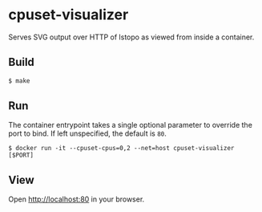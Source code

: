 # cpuset-visualizer

Serves SVG output over HTTP of lstopo as viewed from inside a container.

## Build

```sh
$ make
```

## Run

The container entrypoint takes a single optional parameter to override
the port to bind. If left unspecified, the default is `80`.

```
$ docker run -it --cpuset-cpus=0,2 --net=host cpuset-visualizer [$PORT]
```

## View

Open [http://localhost:80](http://localhost:80) in your browser.
